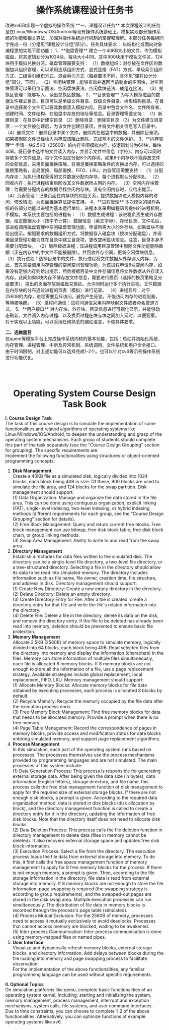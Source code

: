 <center><h1>操作系统课程设计任务书</h1></center>
改进xv6和实现一个虚拟的操作系统
**一、课程设计任务**  
本次课程设计的任务是在Linux/Windows/iOS/Android等现有操作系统基础上，模拟实现部分操作系统的功能和相关算法，加深对操作系统运行机制的掌握和理解。本部分任务每组同学完成一份（分组见“课程设计分组”部分）。任务具体要求：  
以结构化或面向对象编程思想实现下面功能：  
1、**磁盘管理**  
建立一个40KB大小的文件，作为模拟磁盘，将其逻辑划分为1024块，每块大小40B。其中900块用于模拟文件区，124块用于模拟兑换分区。磁盘管理需要支持：  
（1）数据组织：对存放在文件区的数据加以组织管理，可以采用连续组织方式、显式连接（FAT）方式、单级索引组织方式、二级索引组织方式、混合索引方式（每组要求不同，具体见“课程设计分组”部分，下同）。  
（2）空闲块管理：能够查询并返回当前剩余的空闲块，对空闲块管理可以采用位示图法、空闲盘块表法、空闲盘块链法、成组连接法。  
（3）兑换区管理：能够写入、读出兑换区数据。  
2、**目录管理**  
为写入模拟磁盘的数据文件建立目录，目录可以是单级文件目录、双级文件目录、树形结构目录。在目录中选择某个文件可以将其数据读入模拟内存。目录中包含文件名、文件所有者、创建时间、文件结构、在磁盘中存放的地址等信息。目录管理需要支持：  
（1）新建目录：在目录中新建空目录  
（2）删除目录：删除空目录  
（3）为文件建立目录项：一个文件被创建后，为该文件创建目录项，并将文件相关信息写入目录中。  
（4）删除文件：删除目录中某个文件，删除其在磁盘中的数据，并删除目录项。如果被删除文件已经读入内存应该阻止删除，完成基本的文件保护。  
3、**内存管理**  
申请一块2.5KB（2560B）的内存空间模拟内存，按逻辑划分为64块，每块40B。将目录中选中的文件读入内存，并显示文件中信息（字符）。内存可以同时存放多个文件信息，每个文件固定分配8个内存块，如果8个内存块不能存放文件的全部信息，采用页面置换策略，将满足置换策略条件的页换出内存，可以选择的置换策略有，全局置换、局部置换、FIFO、LRU。内存管理需要支持：  
（1）分配内存块：为执行进程获得的文件数据分配内存块，每个进程默认分配8块。  
（2）回收内存：执行进程结束后回收其文件数据所占用的内存。  
（3）空闲内存块管理：为需要分配内存的数据寻找空闲内存块。没有空闲内存时，应给出提示。  
（4）页表管理：记录页面在内存块的对应关系，提供数据块进入模拟内存的访问、修改情况，为页面置换算法提供支持。  
4、**进程管理**  
本次模拟的操作系统的各部分功能以进程为基本运行单位，进程本身采用编程语言提供的进程机制，不模拟。本系统主要包括的进程有：  
（1）数据生成进程：该进程负责生成外存数据，给定数据大小（按字节计算）、数据信息（英文字母）、存储目录、文件名后，该进程调用磁盘管理中空闲磁盘管理功能，申请所需大小的外存块，如果盘块不够给出提示。按照要求的数据组织方式，将数据存入磁盘块（按块分配磁盘），并调用目录管理功能为其在目录中建立目录项，更改空闲盘块信息。注意，目录本身不需要分配盘块。  
（2）删除数据进程：该进程调用目录管理中删除文件功能删除数据（正在内存中的中文件不能被删除）。并回收外存空间，更新空闲盘块信息。  
（3）执行进程：选择目录中的文件，执行进程将文件数据从外存调入内存，为此，首先需要调用内存管理的空闲空间管理功能，为该进程申请8块空闲内存，如果没有足够内存则给出提示，然后根据目录中文件存储信息将文件数据从外存读入内存，此间如果8块内存不够存放文件信息，需要进行换页（选择的换页策略见分组要求），换出的页面存放到磁盘兑换区。允许同时运行多个执行进程。文件数据在内存块的分布通过进程的页表（模拟）进行记录。  
（4）进程互斥：对于2560B的内存，进程需要互斥访问，避免产生死锁。不能访问内存的进程阻塞，等待被唤醒。  
（5）进程间通信：进程间通信采用内存映射文件或者命名管道方式。  
5、**用户接口**  
对内存块、外存块、目录信息进行可视化显示，并能够动态刷新。文件调入内存过程、以及换页过程在块与块之间加入延时，以便观察。  
对于实现以上功能，可以采用任何熟悉的编程语言，不做具体要求。

**二、选做题目**  
在quem等模拟平台上完成操作系统内核的基本功能，包括：启动并初始化系统、内存管理、进程管理、中断及异常机制、系统调用、文件系统和用户命令接口。  
由于时间限制，对上述功能可以选择完成1-2个。也可以针对xv6等示例操作系统进行功能优化。


<br>
<br>
<center><h1>Operating System Course Design Task Book</h1></center>

**I. Course Design Task**  
The task of this course design is to simulate the implementation of some functionalities and related algorithms of operating systems like Linux/Windows/iOS/Android, to deepen the understanding and grasp of the operating system mechanisms. Each group of students should complete this part of the task separately (see the "Course Design Grouping" section for grouping). The specific requirements are:  
Implement the following functionalities using structured or object-oriented programming concepts:  
1. **Disk Management**  
Create a 40KB file as a simulated disk, logically divided into 1024 blocks, each block being 40B in size. Of these, 900 blocks are used to simulate the file area, and 124 blocks for the swap partition. Disk management should support:  
   (1) Data Organization: Manage and organize the data stored in the file area. This can be done using contiguous organization, explicit linking (FAT), single-level indexing, two-level indexing, or hybrid indexing methods (different requirements for each group, see the "Course Design Grouping" section for details).  
   (2) Free Block Management: Query and return current free blocks. Free block management can use bitmap, free disk block table, free disk block chain, or group linking methods.  
   (3) Swap Area Management: Ability to write to and read from the swap area.  
2. **Directory Management**  
Establish directories for data files written to the simulated disk. The directory can be a single-level file directory, a two-level file directory, or a tree-structured directory. Selecting a file in the directory should allow its data to be read into simulated memory. The directory includes information such as file name, file owner, creation time, file structure, and address in disk. Directory management should support:  
   (1) Create New Directory: Create a new empty directory in the directory.  
   (2) Delete Directory: Delete an empty directory.  
   (3) Create Directory Entry for File: After a file is created, create a directory entry for that file and write the file's related information into the directory.  
   (4) Delete File: Delete a file in the directory, delete its data on the disk, and remove the directory entry. If the file to be deleted has already been read into memory, deletion should be prevented to ensure basic file protection.  
3. **Memory Management**  
Allocate 2.5KB (2560B) of memory space to simulate memory, logically divided into 64 blocks, each block being 40B. Read selected files from the directory into memory and display the information (characters) in the files. Memory can store information of multiple files simultaneously, each file is allocated 8 memory blocks. If 8 memory blocks are not enough to store all the information of a file, use a page replacement strategy. Available strategies include global replacement, local replacement, FIFO, LRU. Memory management should support:  
   (1) Allocate Memory Blocks: Allocate memory blocks for file data obtained by executing processes, each process is allocated 8 blocks by default.  
   (2) Recycle Memory: Recycle the memory occupied by the file data after the execution process ends.  
   (3) Free Memory Block Management: Find free memory blocks for data that needs to be allocated memory. Provide a prompt when there is no free memory.  
   (4) Page Table Management: Record the correspondence of pages in memory blocks, provide access and modification status for data blocks entering simulated memory, and support page replacement algorithms.  
4. **Process Management**  
In this simulation, each part of the operating system runs based on processes. The processes themselves use the process mechanisms provided by programming languages and are not simulated. The main processes of this system include:  
   (1) Data Generation Process: This process is responsible for generating external storage data. After being given the data size (in bytes), data information (English letters), storage directory, and file name, this process calls the free disk management function of disk management to apply for the required size of external storage blocks. If there are not enough disk blocks, a prompt is given. According to the required data organization method, data is stored in disk blocks (disk allocation by block), and the directory management function is called to create a directory entry for it in the directory, updating the information of free disk blocks. Note that the directory itself does not need to allocate disk blocks.  
   (2) Data Deletion Process: This process calls the file deletion function in directory management to delete data (files in memory cannot be deleted). It also recovers external storage space and updates free disk block information.  
   (3) Execution Process: Select a file from the directory. The execution process loads the file data from external storage into memory. To do this, it first calls the free space management function of memory management to apply for 8 free memory blocks for the process. If there is not enough memory, a prompt is given. Then, according to the file storage information in the directory, file data is read from external storage into memory. If 8 memory blocks are not enough to store the file information, page swapping is required (the swapping strategy is according to group requirements), and the swapped-out pages are stored in the disk swap area. Multiple execution processes can run simultaneously. The distribution of file data in memory blocks is recorded through the process's page table (simulated).  
   (4) Process Mutual Exclusion: For the 2560B of memory, processes need to access it mutually exclusively to avoid deadlocks. Processes that cannot access memory are blocked, waiting to be awakened.  
   (5) Inter-process Communication: Inter-process communication is done using memory-mapped files or named pipes.  
5. **User Interface**  
Visualize and dynamically refresh memory blocks, external storage blocks, and directory information. Add delays between blocks during the file loading into memory and page swapping process to facilitate observation.  
For the implementation of the above functionalities, any familiar programming language can be used without specific requirements.

**II. Optional Topics**  
On simulation platforms like qemu, complete basic functionalities of an operating system kernel, including: starting and initializing the system, memory management, process management, interrupt and exception mechanisms, system calls, file systems, and user command interfaces.  
Due to time constraints, you can choose to complete 1-2 of the above functionalities. Alternatively, you can optimize functions of example operating systems like xv6.


